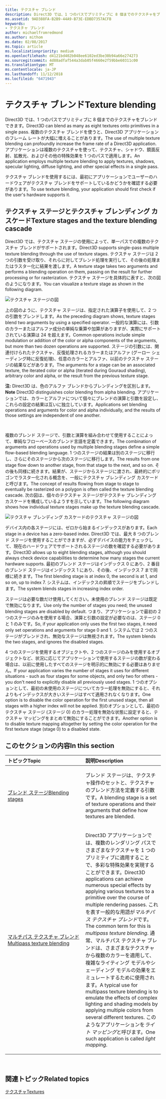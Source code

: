 ```yaml
---
title: テクスチャ ブレンド
description: Direct3D では、1 つのパスでプリミティブに 8 個までのテクスチャをブレンドできます。
ms.assetid: 9AD388FA-B2B9-44A9-B73E-EDBD7357ACFB
keywords:
- テクスチャ ブレンド
author: michaelfromredmond
ms.author: mithom
ms.date: 02/08/2017
ms.topic: article
ms.localizationpriority: medium
ms.openlocfilehash: d4121bd402b048ee6102ed3be30b94a66e274273
ms.sourcegitcommit: 4d88adfaf544a3dab05f4660e2f59bbe60311c00
ms.translationtype: MT
ms.contentlocale: ja-JP
ms.lasthandoff: 11/12/2018
ms.locfileid: "6471943"
---
```

# <a name="texture-blending"></a><span data-ttu-id="9018b-104">テクスチャ ブレンド</span><span class="sxs-lookup"><span data-stu-id="9018b-104">Texture blending</span></span>


<span data-ttu-id="9018b-105">Direct3D では、1 つのパスでプリミティブに 8 個までのテクスチャをブレンドできます。</span><span class="sxs-lookup"><span data-stu-id="9018b-105">Direct3D can blend as many as eight textures onto primitives in a single pass.</span></span> <span data-ttu-id="9018b-106">複数のテクスチャ ブレンドを使うと、Direct3D アプリケーションのフレーム レートが大幅に増えることがあります。</span><span class="sxs-lookup"><span data-stu-id="9018b-106">The use of multiple texture blending can profoundly increase the frame rate of a Direct3D application.</span></span> <span data-ttu-id="9018b-107">アプリケーションは複数のテクスチャを使って、テクスチャ、シャドウ、鏡面反射、拡散光、およびその他の特殊効果を 1 つのパスで適用します。</span><span class="sxs-lookup"><span data-stu-id="9018b-107">An application employs multiple texture blending to apply textures, shadows, specular lighting, diffuse lighting, and other special effects in a single pass.</span></span>

<span data-ttu-id="9018b-108">テクスチャ ブレンドを使用するには、最初にアプリケーションでユーザーのハードウェアがテクスチャ ブレンドをサポートしているかどうかを確認する必要があります。</span><span class="sxs-lookup"><span data-stu-id="9018b-108">To use texture blending, your application should first check if the user's hardware supports it.</span></span>

## <a name="span-idtexture-stages-and-the-texture-blending-cascadespanspan-idtexture-stages-and-the-texture-blending-cascadespanspan-idtexture-stages-and-the-texture-blending-cascadespantexture-stages-and-the-texture-blending-cascade"></a><span data-ttu-id="9018b-109"><span id="Texture-Stages-and-the-Texture-Blending-Cascade"></span><span id="texture-stages-and-the-texture-blending-cascade"></span><span id="TEXTURE-STAGES-AND-THE-TEXTURE-BLENDING-CASCADE"></span>テクスチャ ステージとテクスチャ ブレンディング カスケード</span><span class="sxs-lookup"><span data-stu-id="9018b-109"><span id="Texture-Stages-and-the-Texture-Blending-Cascade"></span><span id="texture-stages-and-the-texture-blending-cascade"></span><span id="TEXTURE-STAGES-AND-THE-TEXTURE-BLENDING-CASCADE"></span>Texture stages and the texture blending cascade</span></span>


<span data-ttu-id="9018b-110">Direct3D では、テクスチャ ステージの使用によって、単一パスでの複数のテクスチャ ブレンドがサポートされます。</span><span class="sxs-lookup"><span data-stu-id="9018b-110">Direct3D supports single-pass multiple texture blending through the use of texture stages.</span></span> <span data-ttu-id="9018b-111">テクスチャ ステージは 2 つの引数を受け取り、それらに対してブレンド処理を実行して、その後の処理またはラスター化に結果を渡します。</span><span class="sxs-lookup"><span data-stu-id="9018b-111">A texture stage takes two arguments and performs a blending operation on them, passing on the result for further processing or for rasterization.</span></span> <span data-ttu-id="9018b-112">テクスチャ ステージを具体的に表すと、次の図のようになります。</span><span class="sxs-lookup"><span data-stu-id="9018b-112">You can visualize a texture stage as shown in the following diagram.</span></span>

![テクスチャ ステージの図](images/texstg.png)

<span data-ttu-id="9018b-114">上の図のように、テクスチャ ステージは、指定された演算子を使用して、2 つの引数をブレンドします。</span><span class="sxs-lookup"><span data-stu-id="9018b-114">As the preceding diagram shows, texture stages blend two arguments by using a specified operator.</span></span> <span data-ttu-id="9018b-115">一般的な演算には、引数のカラーまたはアルファ成分の単純な乗算や加算がありますが、実際にサポートされている演算は 24 を超えます。</span><span class="sxs-lookup"><span data-stu-id="9018b-115">Common operations include simple modulation or addition of the color or alpha components of the arguments, but more than two dozen operations are supported.</span></span> <span data-ttu-id="9018b-116">ステージの引数には、関連付けられたテクスチャ、反復処理されるカラーまたはアルファ (グーロー シェーディング時に反復処理)、任意のカラーとアルファ、以前のテクスチャ ステージの結果などがあります。</span><span class="sxs-lookup"><span data-stu-id="9018b-116">The arguments for a stage can be an associated texture, the iterated color or alpha (iterated during Gouraud shading), arbitrary color and alpha, or the result from the previous texture stage.</span></span>

<span data-ttu-id="9018b-117">**注:**  Direct3D は、色のアルファ ブレンドからブレンディングを区別します。</span><span class="sxs-lookup"><span data-stu-id="9018b-117">**Note** Direct3D distinguishes color blending from alpha blending.</span></span> <span data-ttu-id="9018b-118">アプリケーションでは、カラーとアルファについて個々にブレンドの演算と引数を設定し、これらの設定の結果は互いに独立しています。</span><span class="sxs-lookup"><span data-stu-id="9018b-118">Applications set blending operations and arguments for color and alpha individually, and the results of those settings are independent of one another.</span></span>

 

<span data-ttu-id="9018b-119">複数のブレンド ステージで、引数と演算を組み合わせて使用することによって、単純なフローベースのブレンド言語を定義できます。</span><span class="sxs-lookup"><span data-stu-id="9018b-119">The combination of arguments and operations used by multiple blending stages define a simple flow-based blending language.</span></span> <span data-ttu-id="9018b-120">1 つのステージの結果は別のステージに移行し、さらにそのステージから次のステージに移行します。</span><span class="sxs-lookup"><span data-stu-id="9018b-120">The results from one stage flow down to another stage, from that stage to the next, and so on.</span></span> <span data-ttu-id="9018b-121">その後も同様に続きます。結果が、ステージからステージに渡され、最終的にポリゴンでラスター化される概念を、一般にテクスチャ ブレンディング カスケードと呼びます。</span><span class="sxs-lookup"><span data-stu-id="9018b-121">The concept of results flowing from stage to stage to eventually be rasterized on a polygon is often called the texture blending cascade.</span></span> <span data-ttu-id="9018b-122">次の図は、個々のテクスチャ ステージがテクスチャ ブレンディング カスケードを構成しているようすを示しています。</span><span class="sxs-lookup"><span data-stu-id="9018b-122">The following diagram shows how individual texture stages make up the texture blending cascade.</span></span>

![テクスチャ ブレンディング カスケードのテクスチャ ステージの図](images/tcascade.png)

<span data-ttu-id="9018b-124">デバイス内の各ステージには、ゼロから始まるインデックスがあります。</span><span class="sxs-lookup"><span data-stu-id="9018b-124">Each stage in a device has a zero-based index.</span></span> <span data-ttu-id="9018b-125">Direct3D では、最大 8 つのブレンド ステージを使用することができますが、必ずデバイスの能力をチェックして、現在のハードウェアでサポートされるステージの数を確認する必要があります。</span><span class="sxs-lookup"><span data-stu-id="9018b-125">Direct3D allows up to eight blending stages, although you should always check device capabilities to determine how many stages the current hardware supports.</span></span> <span data-ttu-id="9018b-126">最初のブレンド ステージはインデックス 0 にあり、2 番目のブレンド ステージはインデックス 1 にあり、その後、インデックス 7 まで同様に続きます。</span><span class="sxs-lookup"><span data-stu-id="9018b-126">The first blending stage is at index 0, the second is at 1, and so on, up to index 7.</span></span> <span data-ttu-id="9018b-127">システムは、インデックスの昇順でステージをブレンドします。</span><span class="sxs-lookup"><span data-stu-id="9018b-127">The system blends stages in increasing index order.</span></span>

<span data-ttu-id="9018b-128">ステージは必要な数だけ使用してください。未使用のブレンド ステージは既定で無効になります。</span><span class="sxs-lookup"><span data-stu-id="9018b-128">Use only the number of stages you need; the unused blending stages are disabled by default.</span></span> <span data-ttu-id="9018b-129">つまり、アプリケーションで最初の 2 つのステージのみを使用する場合、演算と引数の設定が必要なのは、ステージ 0 と 1 のみです。</span><span class="sxs-lookup"><span data-stu-id="9018b-129">So, if your application only uses the first two stages, it need only set operations and arguments for stage 0 and 1.</span></span> <span data-ttu-id="9018b-130">システムでは 2 つのステージがブレンドされ、無効なステージは無視されます。</span><span class="sxs-lookup"><span data-stu-id="9018b-130">The system blends the two stages, and ignores the disabled stages.</span></span>

<span data-ttu-id="9018b-131">4 つのステージを使用するオブジェクトや、2 つのステージのみを使用するオブジェクトなど、状況に応じてアプリケーションで使用するステージの数が変わる場合は、以前に使用したすべてのステージを明示的に無効にする必要はありません。</span><span class="sxs-lookup"><span data-stu-id="9018b-131">If your application varies the number of stages it uses for different situations - such as four stages for some objects, and only two for others - you don't need to explicitly disable all previously used stages.</span></span> <span data-ttu-id="9018b-132">1 つのオプションとして、最初の未使用のステージについてカラー処理を無効にすると、それよりもインデックスが大きいステージはすべて適用されなくなります。</span><span class="sxs-lookup"><span data-stu-id="9018b-132">One option is to disable the color operation for the first unused stage, then all stages with a higher index will not be applied.</span></span> <span data-ttu-id="9018b-133">別のオプションとして、最初のテクスチャ ステージ (ステージ 0) のカラー処理を無効な状態に設定すると、テクスチャ マッピングをまとめて無効にすることができます。</span><span class="sxs-lookup"><span data-stu-id="9018b-133">Another option is to disable texture mapping altogether by setting the color operation for the first texture stage (stage 0) to a disabled state.</span></span>

## <a name="span-idin-this-sectionspanin-this-section"></a><span data-ttu-id="9018b-134"><span id="in-this-section"></span>このセクションの内容</span><span class="sxs-lookup"><span data-stu-id="9018b-134"><span id="in-this-section"></span>In this section</span></span>


<table>
<colgroup>
<col width="50%" />
<col width="50%" />
</colgroup>
<thead>
<tr class="header">
<th align="left"><span data-ttu-id="9018b-135">トピック</span><span class="sxs-lookup"><span data-stu-id="9018b-135">Topic</span></span></th>
<th align="left"><span data-ttu-id="9018b-136">説明</span><span class="sxs-lookup"><span data-stu-id="9018b-136">Description</span></span></th>
</tr>
</thead>
<tbody>
<tr class="odd">
<td align="left"><p><a href="blending-stages.md"><span data-ttu-id="9018b-137">ブレンド ステージ</span><span class="sxs-lookup"><span data-stu-id="9018b-137">Blending stages</span></span></a></p></td>
<td align="left"><p><span data-ttu-id="9018b-138">ブレンド ステージは、テクスチャ操作のセットと、テクスチャのブレンド方法を定義する引数です。</span><span class="sxs-lookup"><span data-stu-id="9018b-138">A blending stage is a set of texture operations and their arguments that define how textures are blended.</span></span></p></td>
</tr>
<tr class="even">
<td align="left"><p><a href="multipass-texture-blending.md"><span data-ttu-id="9018b-139">マルチパス テクスチャ ブレンド</span><span class="sxs-lookup"><span data-stu-id="9018b-139">Multipass texture blending</span></span></a></p></td>
<td align="left"><p><span data-ttu-id="9018b-140">Direct3D アプリケーションでは、複数のレンダリング パスでさまざまなテクスチャを 1 つのプリミティブに適用することで、多彩な特殊効果を実現することができます。</span><span class="sxs-lookup"><span data-stu-id="9018b-140">Direct3D applications can achieve numerous special effects by applying various textures to a primitive over the course of multiple rendering passes.</span></span> <span data-ttu-id="9018b-141">これを表す一般的な用語が<em>マルチパス テクスチャ ブレンド</em>です。</span><span class="sxs-lookup"><span data-stu-id="9018b-141">The common term for this is <em>multipass texture blending</em>.</span></span> <span data-ttu-id="9018b-142">通常、マルチパス テクスチャ ブレンドは、さまざまなテクスチャから複数のカラーを適用して、複雑なライティング モデルやシェーディング モデルの効果をエミュレートするために使用されます。</span><span class="sxs-lookup"><span data-stu-id="9018b-142">A typical use for multipass texture blending is to emulate the effects of complex lighting and shading models by applying multiple colors from several different textures.</span></span> <span data-ttu-id="9018b-143">このようなアプリケーションを<em>ライト マッピング</em>と呼びます。</span><span class="sxs-lookup"><span data-stu-id="9018b-143">One such application is called <em>light mapping</em>.</span></span></p></td>
</tr>
</tbody>
</table>

 

## <a name="span-idrelated-topicsspanrelated-topics"></a><span data-ttu-id="9018b-144"><span id="related-topics"></span>関連トピック</span><span class="sxs-lookup"><span data-stu-id="9018b-144"><span id="related-topics"></span>Related topics</span></span>


[<span data-ttu-id="9018b-145">テクスチャ</span><span class="sxs-lookup"><span data-stu-id="9018b-145">Textures</span></span>](textures.md)

 

 




